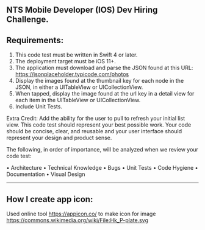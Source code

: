 NTS Mobile Developer (IOS) Dev Hiring Challenge. 
-----------------
Requirements:
-----------------
1. This code test must be written in Swift 4 or later.
2. The deployment target must be iOS 11+.
3. The application must download and parse the JSON found at this URL: https://jsonplaceholder.typicode.com/photos
4. Display the images found at the thumbnail key for each node in the JSON, in either a UITableView or UICollectionView.
5. When tapped, display the image found at the url key in a detail view for each item in the UITableView or UICollectionView.
6. Include Unit Tests.

Extra Credit: Add the ability for the user to pull to refresh your initial list view. This code test should represent your best possible work. Your code should be concise, clear, and reusable and your user interface should represent your design and product sense.

The following, in order of importance, will be analyzed when we review your code test:

• Architecture
• Technical Knowledge
• Bugs
• Unit Tests
• Code Hygiene
• Documentation
• Visual Design

-----------------
How I create app icon:
-----------------
Used online tool https://appicon.co/  to make icon for image https://commons.wikimedia.org/wiki/File:Hk_P-plate.svg  
